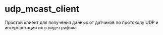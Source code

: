 # udp_mcast_client
Простой клиент для получения данных от датчиков по протоколу UDP и интерпретации их в виде графика
